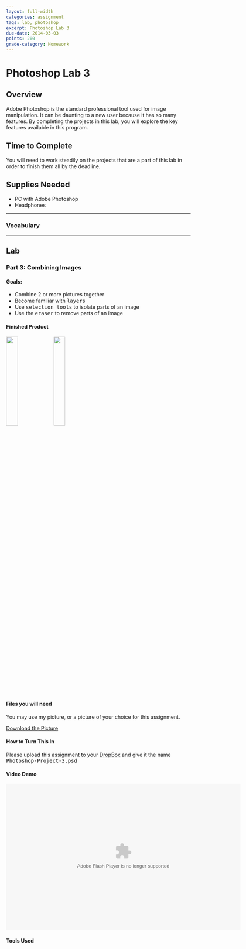 ```yaml
---
layout: full-width
categories: assignment
tags: lab, photoshop
excerpt: Photoshop Lab 3
due-date: 2014-03-03
points: 200
grade-category: Homework
---
```

# Photoshop Lab 3 #

## Overview ##

Adobe Photoshop is the standard professional tool used for image manipulation.  It can be daunting to a new user because it has so many features.  By completing the projects in this lab, you will explore the key features available in this program.


## Time to Complete ##

You will need to work steadily on the projects that are a part of this lab in order to finish them all by the deadline.

## Supplies Needed ##

* PC with Adobe Photoshop
* Headphones

***


### Vocabulary ###



***


## Lab ##

### Part 3:  Combining Images ###
#### Goals: ####
* Combine 2 or more pictures together
* Become familiar with <kbd>layers</kbd>
* Use <kbd>selection tools</kbd> to isolate parts of an image
* Use the <kbd>eraser</kbd> to remove parts of an image



#### Finished Product ####
<img src="https://dl.dropboxusercontent.com/u/3135266/classes/Photoshop%20Projects/photoshop-project-2.JPG" width="25%" > <img src="https://dl.dropboxusercontent.com/u/3135266/classes/Photoshop%20Projects/photoshop-project-2-model.jpg" width="25%">



#### Files you will need ####
You may use my picture, or a picture of your choice for this assignment.




[Download the Picture](https://dl.dropboxusercontent.com/u/3135266/classes/Photoshop%20Projects/photoshop-project-2.JPG)



#### How to Turn This In ####
Please upload this assignment to your [DropBox](http://DropBox.com) and give it the name <kbd>Photoshop-Project-3.psd</kbd>


#### Video Demo ####

<object type="application/x-shockwave-flash" width="640" height="400" data="http://www.flickr.com/apps/video/stewart.swf?v=141178" classid="clsid:D27CDB6E-AE6D-11cf-96B8-444553540000"> <param name="flashvars" value="intl_lang=en-us&photo_secret=c1c098c78f&photo_id=11435893815&flickr_show_info_box=true"></param> <param name="movie" value="http://www.flickr.com/apps/video/stewart.swf?v=141178"></param> <param name="bgcolor" value="#000000"></param> <param name="allowFullScreen" value="true"></param><embed type="application/x-shockwave-flash" src="http://www.flickr.com/apps/video/stewart.swf?v=141178" bgcolor="#000000" allowfullscreen="true" flashvars="intl_lang=en-us&photo_secret=c1c098c78f&photo_id=11435893815&flickr_show_info_box=true" height="400" width="640"></embed></object>




#### Tools Used ####


